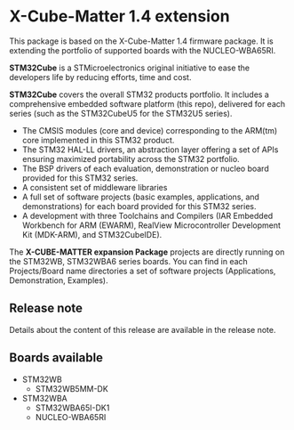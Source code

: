 # X-Cube-Matter 1.4 extension

This package is based on the X-Cube-Matter 1.4 firmware package.
It is extending the portfolio of supported boards with the NUCLEO-WBA65RI.

**STM32Cube** is a STMicroelectronics original initiative to ease the developers life by reducing efforts, time and cost.

**STM32Cube** covers the overall STM32 products portfolio. It includes a comprehensive embedded software platform (this repo), delivered for each series (such as the STM32CubeU5 for the STM32U5 series).
   * The CMSIS modules (core and device) corresponding to the ARM(tm) core implemented in this STM32 product.
   * The STM32 HAL-LL drivers, an abstraction layer offering a set of APIs ensuring maximized portability across the STM32 portfolio.
   * The BSP drivers of each evaluation, demonstration or nucleo board provided for this STM32 series.
   * A consistent set of middleware libraries
   * A full set of software projects (basic examples, applications, and demonstrations) for each board provided for this STM32 series.
   * A development with three Toolchains and Compilers (IAR Embedded Workbench for ARM (EWARM), RealView Microcontroller Development Kit (MDK-ARM), and STM32CubeIDE).

The **X-CUBE-MATTER expansion Package** projects are directly running on the STM32WB, STM32WBA6 series boards. You can find in each Projects/Board name directories a set of software projects (Applications, Demonstration, Examples).

## Release note

Details about the content of this release are available in the release note.

## Boards available
  * STM32WB
    * STM32WB5MM-DK
  * STM32WBA
    * STM32WBA65I-DK1
    * NUCLEO-WBA65RI